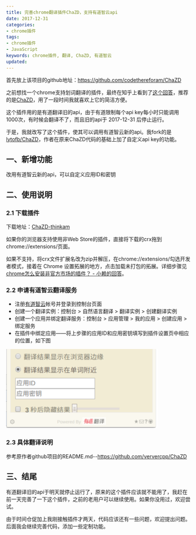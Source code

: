 ```yaml
---
title: 完善chrome翻译插件ChaZD，支持有道智云api
date: 2017-12-31
categories:
- chrome插件
tags:
- chrome插件
- JavaScript
keywords: chrome插件, 翻译, ChaZD, 有道智云
updated:
---
```


首先放上该项目的github地址：https://github.com/codethereforam/ChaZD

之前想找一个chrome支持划词翻译的插件，最终在知乎上看到了[这个回答](https://www.zhihu.com/question/20158063/answer/28195077)，推荐的是[ChaZD](https://github.com/ververcpp/ChaZD)，用了一段时间我就喜欢上它的简洁方便。

这个插件用的是有道翻译旧的api，由于有道限制每个api key每小时只能调用1000次，有时候会翻译不了，而且旧的api于 2017-12-31 后停止运行。

于是，我就改写了这个插件，使其可以调用有道智云新的api。我fork的是[lytofb/ChaZD](https://github.com/lytofb/ChaZD)，作者在原来ChaZD代码的基础上加了自定义api key的功能。
 
## 一、新增功能

改用有道智云新的api，可以自定义应用ID和密钥

## 二、使用说明

### 2.1 下载插件
下载地址：[ChaZD-thinkam](https://github.com/codethereforam/ChaZD/raw/master/ChaZD-thinkam.crx)

如果你的浏览器支持使用非Web Store的插件，直接将下载的crx拖到chrome://extensions/页面。

如果不支持，将crx文件扩展名改为zip并解压，在chrome://extensions/勾选开发者模式，接着在 Chrome 设置拓展的地方，点击加载未打包的拓展。详细步骤见[chrome怎么安装非官方市场的插件？ - 小赖的回答](https://www.zhihu.com/question/24027794/answer/34500157)。

### 2.2 申请有道智云翻译服务

- 注册[有道智云](http://ai.youdao.com/)帐号并登录到控制台页面
- 创建一个翻译实例：控制台 > 自然语言翻译 > 翻译实例 > 创建翻译实例
- 创建一个应用并绑定翻译服务：控制台 > 应用管理 > 我的应用 > 创建应用 > 绑定服务
- 在插件中绑定应用——将上步骤的应用ID和应用密钥填写到插件设置页中相应的位置，如下图

![](/images/2017-12-31-ChaZD-youdao-01.png)

### 2.3 具体翻译说明

参考原作者github项目的README.md--https://github.com/ververcpp/ChaZD

## 三、结尾
 
有道翻译旧的api于明天就停止运行了，原来的这个插件应该就不能用了，我赶在前一天完善了一下这个插件，之前的老用户可以继续使用。如果你没用过，欢迎尝试。

由于时间仓促加上我刚接触插件才两天，代码应该还有一些问题，欢迎提出问题。后面我会继续完善代码，添加一些定制功能。

 
